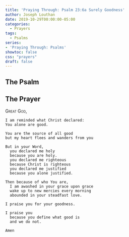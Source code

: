 ```yaml
---
title: 'Praying Through: Psalm 23:6a Surely Goodness'
author: Joseph Louthan
date: 2019-10-29T00:00:00-05:00
categories:
  - Prayers
tags:
  - Psalms
series:
- 'Praying Through: Psalms'
showtoc: false
css: "prayers"
draft: false
---
```

## The Psalm



## The Prayer

<div style="font-variant: small-caps;">
Great God,
</div>

```text
I am reminded what Christ declared:
You alone are good.

You are the source of all good
but my heart flees and wanders from you

But in your Word,
  you declared me holy
  because you are holy.
  you declared me righteous
  because Christ is righteous
  you declared me justified
  because you alone justified.

Then because of who You are,
  I am awashed in your grace upon grace
  wake up to new mercies every morning
  abounded in your steadfast love.

I praise you for your goodness.

I praise you
  because you define what good is
  and we do not.

Amen

```
